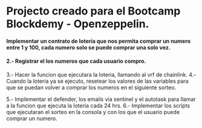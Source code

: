 # Projecto creado para el Bootcamp Blockdemy - Openzeppelin.

#### Implementar un contrato de loteria que nos permita comprar un numero entre 1 y 100, cada numero solo se puede comprar una solo vez.
#### 2.- Registrar el los numeros que cada usuario compro.
3.- Hacer la funcion que ejecutara la loteria, llamando al vrf de chainlink.
4.- Cuando la loteria ya se ejecuto, resetear los valores de las variables para que se puedan volver a comprar los numeros en el siguiente sorteo.

5.- Implementar el defender, los emails via sentinel y el autotask para llamar a la funcion que ejecuta la loteria cada 24 hrs.
6.- Implementar los scripts que ejecutaran el sorteo en la consola y con los que el usuario puede comprar un numero.

